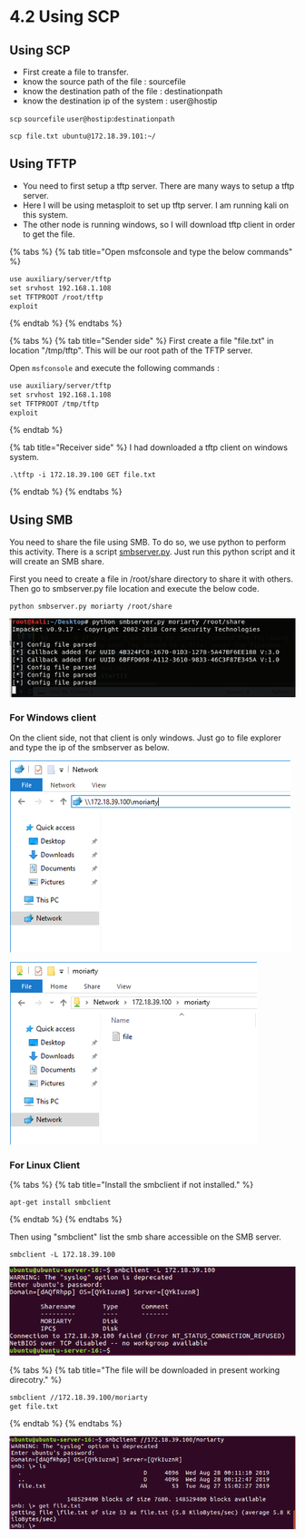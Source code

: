# 4.2 Using SCP

## Using SCP

* First create a file to transfer.
* know the source path of the file : sourcefile
* know the destination path of the file : destinationpath
* know the destination ip of the system : user@hostip

`scp` `sourcefile` `user@hostip`:`destinationpath`

```text
scp file.txt ubuntu@172.18.39.101:~/
```

## Using TFTP

* You need to first setup a tftp server. There are many ways to setup a tftp server.
* Here I will be using metasploit to set up tftp server. I am running kali on this system.
* The other node is running windows, so I will download tftp client in order to get the file.

{% tabs %}
{% tab title="Open msfconsole and type the below commands" %}
```text
use auxiliary/server/tftp
set srvhost 192.168.1.108
set TFTPROOT /root/tftp
exploit
```
{% endtab %}
{% endtabs %}

{% tabs %}
{% tab title="Sender side" %}
First create a file "file.txt" in location "/tmp/tftp". This will be our root path of the TFTP server.

Open `msfconsole` and execute the following commands :

```text
use auxiliary/server/tftp
set srvhost 192.168.1.108
set TFTPROOT /tmp/tftp
exploit
```
{% endtab %}

{% tab title="Receiver side" %}
I had downloaded a tftp client on windows system.

```text
.\tftp -i 172.18.39.100 GET file.txt
```
{% endtab %}
{% endtabs %}

## Using SMB

You need to share the file using SMB. To do so, we use python to perform this activity. There is a script [smbserver.py](https://raw.githubusercontent.com/SecureAuthCorp/impacket/master/examples/smbserver.py). Just run this python script and it will create an SMB share.

First you need to create a file in /root/share directory to share it with others. Then go to smbserver.py file location and execute the below code.

```text
python smbserver.py moriarty /root/share
```

![](../../.gitbook/assets/image-34.png)

### For Windows client

On the client side, not that client is only windows. Just go to file explorer and type the ip of the smbserver as below.

![](../../.gitbook/assets/image-51.png)

![](../../.gitbook/assets/image-45.png)

### For Linux Client

{% tabs %}
{% tab title="Install the smbclient if not installed." %}
```text
apt-get install smbclient
```
{% endtab %}
{% endtabs %}

Then using "smbclient" list the smb share accessible on the SMB server.

```text
smbclient -L 172.18.39.100
```

![](../../.gitbook/assets/image-1.png)

{% tabs %}
{% tab title="The file will be downloaded in present working direcotry." %}
```text
smbclient //172.18.39.100/moriarty
get file.txt
```
{% endtab %}
{% endtabs %}

![](../../.gitbook/assets/image-44.png)

